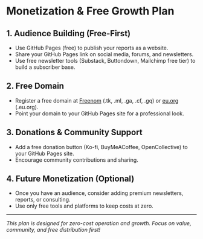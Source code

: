 # Monetization & Free Growth Plan

## 1. Audience Building (Free-First)
- Use GitHub Pages (free) to publish your reports as a website.
- Share your GitHub Pages link on social media, forums, and newsletters.
- Use free newsletter tools (Substack, Buttondown, Mailchimp free tier) to build a subscriber base.

## 2. Free Domain
- Register a free domain at [Freenom](https://www.freenom.com/) (.tk, .ml, .ga, .cf, .gq) or [eu.org](https://nic.eu.org/) (.eu.org).
- Point your domain to your GitHub Pages site for a professional look.

## 3. Donations & Community Support
- Add a free donation button (Ko-fi, BuyMeACoffee, OpenCollective) to your GitHub Pages site.
- Encourage community contributions and sharing.

## 4. Future Monetization (Optional)
- Once you have an audience, consider adding premium newsletters, reports, or consulting.
- Use only free tools and platforms to keep costs at zero.

---

*This plan is designed for zero-cost operation and growth. Focus on value, community, and free distribution first!*